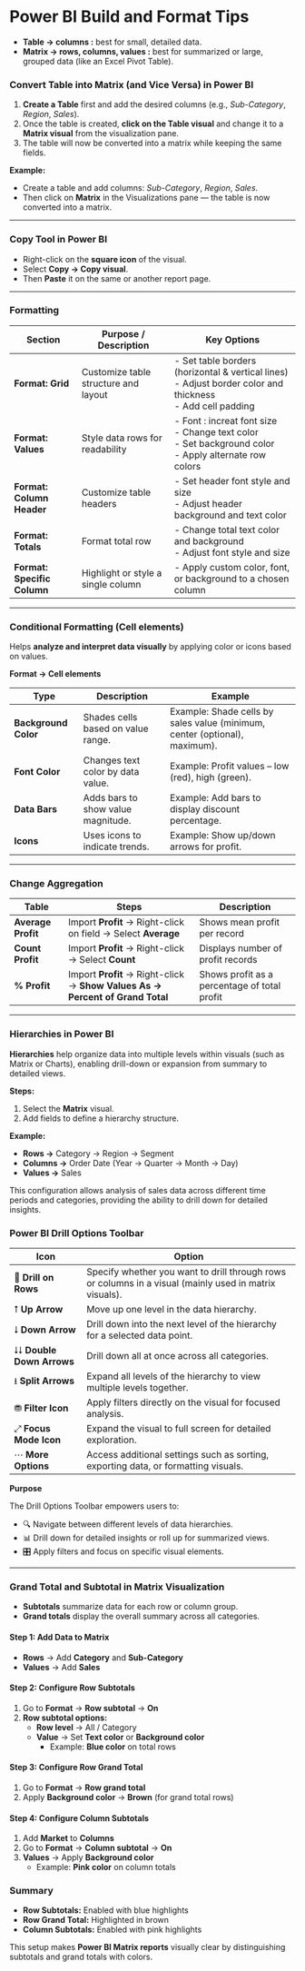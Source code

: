# **Power BI Build and Format Tips**

- **Table →  columns :**   best for small, detailed data. 
- **Matrix →  rows, columns, values :** best for summarized or large, grouped data (like an Excel Pivot Table).


### **Convert Table into Matrix (and Vice Versa) in Power BI** 

1. **Create a Table** first and add the desired columns (e.g., *Sub-Category*, *Region*, *Sales*).  
2. Once the table is created, **click on the Table visual** and change it to a **Matrix visual** from the visualization pane.  
3. The table will now be converted into a matrix while keeping the same fields.  

**Example:**  
- Create a table and add columns: *Sub-Category*, *Region*, *Sales*.  
- Then click on **Matrix** in the Visualizations pane — the table is now converted into a matrix.

---

### **Copy Tool in Power BI**  
- Right-click on the **square icon** of the visual.  
- Select **Copy → Copy visual**.  
- Then **Paste** it on the same or another report page.  

---

### **Formatting**

| **Section**                 | **Purpose / Description**            | **Key Options**                                                                                                    |
| --------------------------- | ------------------------------------ | ------------------------------------------------------------------------------------------------------------------ |
| **Format: Grid**            | Customize table structure and layout | - Set table borders (horizontal & vertical lines) <br> - Adjust border color and thickness <br> - Add cell padding |
| **Format: Values**          | Style data rows for readability      | - Font : increat font size <br> - Change text color <br> - Set background color <br> - Apply alternate row colors                                  |
| **Format: Column Header**   | Customize table headers              | - Set header font style and size <br> - Adjust header background and text color                                    |
| **Format: Totals**          | Format total row                     | - Change total text color and background <br> - Adjust font style and size                                         |
| **Format: Specific Column** | Highlight or style a single column   | - Apply custom color, font, or background to a chosen column                                                       |
---

### **Conditional Formatting (Cell elements)**

Helps **analyze and interpret data visually** by applying color or icons based on values.

**Format → Cell elements**

| **Type**             | **Description**                    | **Example**                                                                |
| -------------------- | ---------------------------------- | -------------------------------------------------------------------------- |
| **Background Color** | Shades cells based on value range. | Example: Shade cells by sales value (minimum, center (optional), maximum). |
| **Font Color**       | Changes text color by data value.  | Example: Profit values – low (red), high (green).                          |
| **Data Bars**        | Adds bars to show value magnitude. | Example: Add bars to display discount percentage.                          |
| **Icons**            | Uses icons to indicate trends.     | Example: Show up/down arrows for profit.                                   |

---

### **Change Aggregation**

| **Table**          | **Steps**                                                                     | **Description**                              |
| ------------------ | ----------------------------------------------------------------------------- | -------------------------------------------- |
| **Average Profit** | Import **Profit** → Right-click on field → Select **Average**                 | Shows mean profit per record                 |
| **Count Profit**   | Import **Profit** → Right-click → Select **Count**                            | Displays number of profit records            |
| **% Profit**       | Import **Profit** → Right-click → **Show Values As → Percent of Grand Total** | Shows profit as a percentage of total profit |

---

### **Hierarchies in Power BI**  

**Hierarchies** help organize data into multiple levels within visuals (such as Matrix or Charts), enabling drill-down or expansion from summary to detailed views.  

**Steps:**  
1. Select the **Matrix** visual.  
2. Add fields to define a hierarchy structure.  

**Example:**  
- **Rows →** Category → Region → Segment  
- **Columns →** Order Date (Year → Quarter → Month → Day)  
- **Values →** Sales  

This configuration allows analysis of sales data across different time periods and categories, providing the ability to drill down for detailed insights.

### **Power BI Drill Options Toolbar**

| Icon                      | Option                                                                                                 | 
| ------------------------- | ------------------------------------------------------------------------------------------------------ | 
| 🔽 **Drill on Rows**      | Specify whether you want to drill through rows or columns in a visual (mainly used in matrix visuals). |             
| ⭡ **Up Arrow**            | Move up one level in the data hierarchy.                                                               |             
| ⭣ **Down Arrow**          | Drill down into the next level of the hierarchy for a selected data point.                             |             
| ⭣⭣ **Double Down Arrows** | Drill down all at once across all categories.                                                          |             
| ⭳ **Split Arrows**        | Expand all levels of the hierarchy to view multiple levels together.                                   |             
| ⛃ **Filter Icon**         | Apply filters directly on the visual for focused analysis.                                             |             
| ⤢ **Focus Mode Icon**     | Expand the visual to full screen for detailed exploration.                                             |            
| ⋯ **More Options**        | Access additional settings such as sorting, exporting data, or formatting visuals.                     |             

**Purpose**

The Drill Options Toolbar empowers users to:

- 🔍 Navigate between different levels of data hierarchies.
- 📊 Drill down for detailed insights or roll up for summarized views.
- 🎛️ Apply filters and focus on specific visual elements.

---

### **Grand Total and Subtotal in Matrix Visualization**

- **Subtotals** summarize data for each row or column group.
- **Grand totals** display the overall summary across all categories.

#### Step 1: Add Data to Matrix
- **Rows** → Add **Category** and **Sub-Category**  
- **Values** → Add **Sales**

#### Step 2: Configure Row Subtotals
1. Go to **Format** → **Row subtotal** → **On**
2. **Row subtotal options:**
   - **Row level** → All / Category
   - **Value** → Set **Text color** or **Background color**  
     - Example: **Blue color** on total rows

#### Step 3: Configure Row Grand Total
1. Go to **Format** → **Row grand total**
2. Apply **Background color** → **Brown** (for grand total rows)

#### Step 4: Configure Column Subtotals
1. Add **Market** to **Columns**
2. Go to **Format** → **Column subtotal** → **On**
3. **Values** → Apply **Background color**  
   - Example: **Pink color** on column totals

### Summary
- **Row Subtotals:** Enabled with blue highlights  
- **Row Grand Total:** Highlighted in brown  
- **Column Subtotals:** Enabled with pink highlights


This setup makes **Power BI Matrix reports** visually clear by distinguishing subtotals and grand totals with colors.

